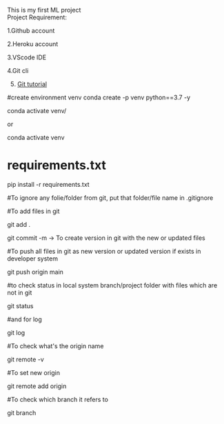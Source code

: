 
This is my first ML project <br />
Project Requirement: <br />

1.Github account<br />

2.Heroku account<br />

3.VScode IDE<br />

4.Git cli<br />

5. [Git tutorial](https://git-scm.com/docs/gittutorial)

#create environment venv
conda create -p venv python==3.7 -y

conda activate venv/

or 

conda activate venv

# requirements.txt

pip install -r requirements.txt

#To ignore any folie/folder from git, put that folder/file name in .gitignore

#To add files in git 

git add .

git commit -m <comment> -> To create version in git with the new or updated files

#To push all files in git as new version or updated version if exists in developer system

git push origin main

#to check status in local system branch/project folder with files which are not in git

git status

#and for log

git log

#To check what's the origin name 

git remote -v

#To set new origin

git remote add origin <origin link>

#To check which branch it refers to

git branch


